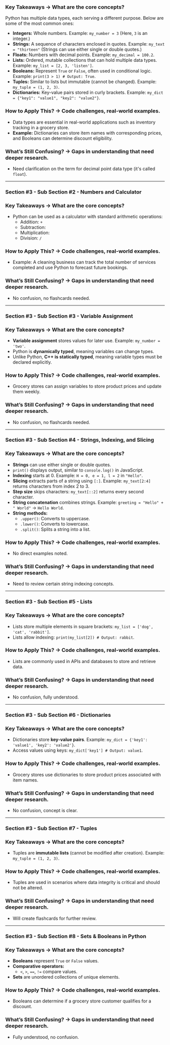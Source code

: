 ### **Key Takeaways → What are the core concepts?**

Python has multiple data types, each serving a different purpose. Below are some of the most common ones:

- **Integers:** Whole numbers. Example: `my_number = 3` (Here, `3` is an integer.)
- **Strings:** A sequence of characters enclosed in quotes. Example: `my_text = "thirteen"` (Strings can use either single or double quotes.)
- **Floats:** Numbers with decimal points. Example: `my_decimal = 100.2`.
- **Lists:** Ordered, mutable collections that can hold multiple data types. Example: `my_list = [2, 3, 'listen']`.
- **Booleans:** Represent `True` or `False`, often used in conditional logic. Example: `print(3 > 1) # Output: True`.
- **Tuples:** Similar to lists but immutable (cannot be changed). Example: `my_tuple = (1, 2, 3)`.
- **Dictionaries:** Key-value pairs stored in curly brackets. Example: `my_dict = {"key1": "value1", "key2": "value2"}`.

### **How to Apply This? → Code challenges, real-world examples.**

- Data types are essential in real-world applications such as inventory tracking in a grocery store.
- **Example:** Dictionaries can store item names with corresponding prices, and Booleans can determine discount eligibility.

### **What’s Still Confusing? → Gaps in understanding that need deeper research.**

- Need clarification on the term for decimal point data type (it's called `float`).

---

### **Section #3 - Sub Section #2 - Numbers and Calculator**

### **Key Takeaways → What are the core concepts?**

- Python can be used as a calculator with standard arithmetic operations:
    - Addition: `+`
    - Subtraction:
    - Multiplication:
    - Division: `/`

### **How to Apply This? → Code challenges, real-world examples.**

- Example: A cleaning business can track the total number of services completed and use Python to forecast future bookings.

### **What’s Still Confusing? → Gaps in understanding that need deeper research.**

- No confusion, no flashcards needed.

---

### **Section #3 - Sub Section #3 - Variable Assignment**

### **Key Takeaways → What are the core concepts?**

- **Variable assignment** stores values for later use. Example: `my_number = 'two'`.
- Python is **dynamically typed**, meaning variables can change types.
- Unlike Python, **C++ is statically typed**, meaning variable types must be declared explicitly.

### **How to Apply This? → Code challenges, real-world examples.**

- Grocery stores can assign variables to store product prices and update them weekly.

### **What’s Still Confusing? → Gaps in understanding that need deeper research.**

- No confusion, no flashcards needed.

---

### **Section #3 - Sub Section #4 - Strings, Indexing, and Slicing**

### **Key Takeaways → What are the core concepts?**

- **Strings** can use either single or double quotes.
- `print()` displays output, similar to `console.log()` in JavaScript.
- **Indexing** starts at 0. Example: `H = 0, e = 1, l = 2` in `"Hello"`.
- **Slicing** extracts parts of a string using `[:]`. Example: `my_text[2:4]` returns characters from index 2 to 3.
- **Step size** skips characters: `my_text[::2]` returns every second character.
- **String concatenation** combines strings. Example: `greeting = "Hello" + " World"` → `Hello World`.
- **String methods:**
    - `.upper()`: Converts to uppercase.
    - `.lower()`: Converts to lowercase.
    - `.split()`: Splits a string into a list.

### **How to Apply This? → Code challenges, real-world examples.**

- No direct examples noted.

### **What’s Still Confusing? → Gaps in understanding that need deeper research.**

- Need to review certain string indexing concepts.

---

### **Section #3 - Sub Section #5 - Lists**

### **Key Takeaways → What are the core concepts?**

- Lists store multiple elements in square brackets: `my_list = ['dog', 'cat', 'rabbit']`.
- Lists allow indexing: `print(my_list[2]) # Output: rabbit`.

### **How to Apply This? → Code challenges, real-world examples.**

- Lists are commonly used in APIs and databases to store and retrieve data.

### **What’s Still Confusing? → Gaps in understanding that need deeper research.**

- No confusion, fully understood.

---

### **Section #3 - Sub Section #6 - Dictionaries**

### **Key Takeaways → What are the core concepts?**

- Dictionaries store **key-value pairs**. Example: `my_dict = {'key1': 'value1', 'key2': 'value2'}`.
- Access values using keys: `my_dict['key1'] # Output: value1`.

### **How to Apply This? → Code challenges, real-world examples.**

- Grocery stores use dictionaries to store product prices associated with item names.

### **What’s Still Confusing? → Gaps in understanding that need deeper research.**

- No confusion, concept is clear.

---

### **Section #3 - Sub Section #7 - Tuples**

### **Key Takeaways → What are the core concepts?**

- Tuples are **immutable lists** (cannot be modified after creation). Example: `my_tuple = (1, 2, 3)`.

### **How to Apply This? → Code challenges, real-world examples.**

- Tuples are used in scenarios where data integrity is critical and should not be altered.

### **What’s Still Confusing? → Gaps in understanding that need deeper research.**

- Will create flashcards for further review.

---

### **Section #3 - Sub Section #8 - Sets & Booleans in Python**

### **Key Takeaways → What are the core concepts?**

- **Booleans** represent `True` or `False` values.
- **Comparative operators:**
    - `<`, `>`, `==`, `!=` compare values.
- **Sets** are unordered collections of unique elements.

### **How to Apply This? → Code challenges, real-world examples.**

- Booleans can determine if a grocery store customer qualifies for a discount.

### **What’s Still Confusing? → Gaps in understanding that need deeper research.**

- Fully understood, no confusion.